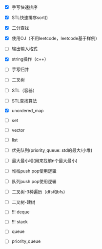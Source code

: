 - [x] 手写快速排序
- [x] STL快速排序sort()
- [x] 二分查找
- [x] 使用OJ（不用leetcode，leetcode基于样例）
- [ ] 输出输入格式
- [x] string操作（c++）
- [ ] 手写归并
- [ ] 二叉树
- [ ] STL（容器）
- [ ] STL查找算法
- [x] unordered_map
- [ ] set
- [ ] vector
- [ ] list
- [ ] 优先队列(priority_queue: std的最大/小堆)
- [ ] 最大最小堆(用来找前n个最大最小)
- [ ] 堆栈push pop使用逻辑
- [ ] 队列push pop使用逻辑
- [ ] 二叉树-3种遍历（dfs和bfs）
- [ ] 二叉树-建树
- [ ] !!! deque
- [ ] !!! stack
- [ ] queue
- [ ] priority_queue

